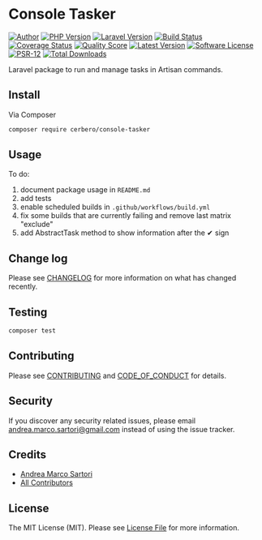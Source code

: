 # Console Tasker

[![Author][ico-author]][link-author]
[![PHP Version][ico-php]][link-php]
[![Laravel Version][ico-laravel]][link-laravel]
[![Build Status][ico-actions]][link-actions]
[![Coverage Status][ico-scrutinizer]][link-scrutinizer]
[![Quality Score][ico-code-quality]][link-code-quality]
[![Latest Version][ico-version]][link-packagist]
[![Software License][ico-license]](LICENSE.md)
[![PSR-12][ico-psr12]][link-psr12]
[![Total Downloads][ico-downloads]][link-downloads]

Laravel package to run and manage tasks in Artisan commands.


## Install

Via Composer

``` bash
composer require cerbero/console-tasker
```

## Usage

To do:
1. document package usage in `README.md`
1. add tests
1. enable scheduled builds in `.github/workflows/build.yml`
1. fix some builds that are currently failing and remove last matrix "exclude"
1. add AbstractTask method to show information after the ✔ sign

## Change log

Please see [CHANGELOG](CHANGELOG.md) for more information on what has changed recently.

## Testing

``` bash
composer test
```

## Contributing

Please see [CONTRIBUTING](CONTRIBUTING.md) and [CODE_OF_CONDUCT](CODE_OF_CONDUCT.md) for details.

## Security

If you discover any security related issues, please email andrea.marco.sartori@gmail.com instead of using the issue tracker.

## Credits

- [Andrea Marco Sartori][link-author]
- [All Contributors][link-contributors]

## License

The MIT License (MIT). Please see [License File](LICENSE.md) for more information.

[ico-author]: https://img.shields.io/static/v1?label=author&message=cerbero90&color=50ABF1&logo=twitter&style=flat-square
[ico-php]: https://img.shields.io/packagist/php-v/cerbero/console-tasker?color=%234F5B93&logo=php&style=flat-square
[ico-laravel]: https://img.shields.io/static/v1?label=laravel&message=%E2%89%A55.5&color=ff2d20&logo=laravel&style=flat-square
[ico-version]: https://img.shields.io/packagist/v/cerbero/console-tasker.svg?label=version&style=flat-square
[ico-actions]: https://img.shields.io/github/workflow/status/cerbero90/console-tasker/build?style=flat-square&logo=github
[ico-license]: https://img.shields.io/badge/license-MIT-brightgreen.svg?style=flat-square
[ico-psr12]: https://img.shields.io/static/v1?label=compliance&message=PSR-12&color=blue&style=flat-square
[ico-scrutinizer]: https://img.shields.io/scrutinizer/coverage/g/cerbero90/console-tasker.svg?style=flat-square&logo=scrutinizer
[ico-code-quality]: https://img.shields.io/scrutinizer/g/cerbero90/console-tasker.svg?style=flat-square&logo=scrutinizer
[ico-downloads]: https://img.shields.io/packagist/dt/cerbero/console-tasker.svg?style=flat-square

[link-author]: https://twitter.com/cerbero90
[link-php]: https://www.php.net
[link-laravel]: https://laravel.com
[link-packagist]: https://packagist.org/packages/cerbero/console-tasker
[link-actions]: https://github.com/cerbero90/console-tasker/actions?query=workflow%3Abuild
[link-psr12]: https://www.php-fig.org/psr/psr-12/
[link-scrutinizer]: https://scrutinizer-ci.com/g/cerbero90/console-tasker/code-structure
[link-code-quality]: https://scrutinizer-ci.com/g/cerbero90/console-tasker
[link-downloads]: https://packagist.org/packages/cerbero/console-tasker
[link-contributors]: ../../contributors
